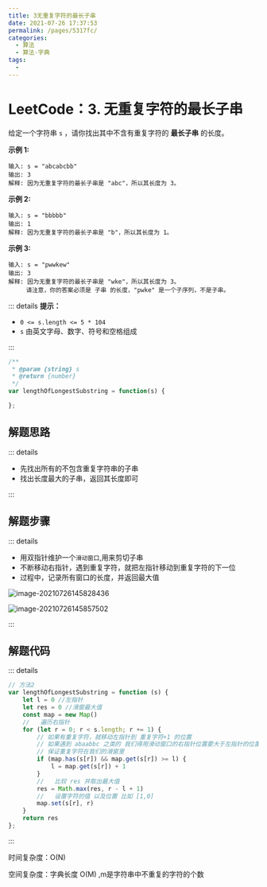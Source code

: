 ```yaml
---
title: 3无重复字符的最长子串
date: 2021-07-26 17:37:53
permalink: /pages/5317fc/
categories:
  - 算法
  - 算法-字典
tags:
  - 
---
```

# LeetCode：3. 无重复字符的最长子串

给定一个字符串 `s` ，请你找出其中不含有重复字符的 **最长子串** 的长度。

**示例 1:**

```
输入: s = "abcabcbb"
输出: 3 
解释: 因为无重复字符的最长子串是 "abc"，所以其长度为 3。
```
<!-- more -->
**示例 2:**

```
输入: s = "bbbbb"
输出: 1
解释: 因为无重复字符的最长子串是 "b"，所以其长度为 1。
```

**示例 3:**

```
输入: s = "pwwkew"
输出: 3
解释: 因为无重复字符的最长子串是 "wke"，所以其长度为 3。
     请注意，你的答案必须是 子串 的长度，"pwke" 是一个子序列，不是子串。
```



::: details **提示：**

- `0 <= s.length <= 5 * 104`
- `s` 由英文字母、数字、符号和空格组成

:::



```js
/**
 * @param {string} s
 * @return {number}
 */
var lengthOfLongestSubstring = function(s) {

};
```



## 解题思路

::: details

- 先找出所有的不包含重复字符串的子串
- 找出长度最大的子串，返回其长度即可

:::

## 解题步骤

::: details

- 用双指针维护一个`滑动窗口`,用来剪切子串
- 不断移动右指针，遇到重复字符，就把左指针移动到重复字符的下一位
- 过程中，记录所有窗口的长度，并返回最大值

![image-20210726145828436](C:\Users\kelo\AppData\Roaming\Typora\typora-user-images\image-20210726145828436.png)

![image-20210726145857502](https://gitee.com/sheep101/typora-img-save/raw/master/img/20210726145857.png)

:::

## 解题代码

::: details

```js
// 方法2
var lengthOfLongestSubstring = function (s) {
    let l = 0 //左指针
    let res = 0 //滑窗最大值
    const map = new Map()
    //   遍历右指针 
    for (let r = 0; r < s.length; r += 1) {
        // 如果有重复字符，就移动左指针到 重复字符+1 的位置
        // 如果遇到 abaabbc 之类的 我们得用滑动窗口的右指针位置要大于左指针的位置
        // 保证重复字符在我们的滑窗里
        if (map.has(s[r]) && map.get(s[r]) >= l) {
            l = map.get(s[r]) + 1
        }
        //   比较 res 并取出最大值
        res = Math.max(res, r - l + 1)
        //   设置字符的值 以及位置 比如 [1,0]
        map.set(s[r], r)
    }
    return res
};
```

:::

时间复杂度：O(N)

空间复杂度：字典长度 O(M) ,m是字符串中不重复的字符的个数